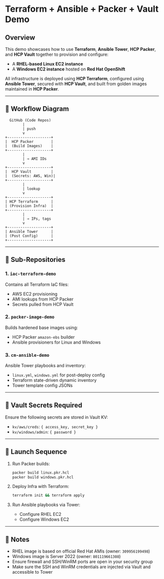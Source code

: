 # Terraform + Ansible + Packer + Vault Demo

## Overview
This demo showcases how to use **Terraform**, **Ansible Tower**, **HCP Packer**, and **HCP Vault** together to provision and configure:

- A **RHEL-based Linux EC2 instance**
- A **Windows EC2 instance** hosted on **Red Hat OpenShift**

All infrastructure is deployed using **HCP Terraform**, configured using **Ansible Tower**, secured with **HCP Vault**, and built from golden images maintained in **HCP Packer**.

---

## 🔁 Workflow Diagram

```text
  GitHub (Code Repos)
        |
        | push
        v
+--------------------+
|  HCP Packer        |
|  (Build Images)    |
+--------------------+
        |
        | → AMI IDs
        v
+--------------------+
|  HCP Vault         |
|  (Secrets: AWS, Win)|
+--------------------+
        |
        | lookup
        v
+--------------------+
| HCP Terraform      |
| (Provision Infra)  |
+--------------------+
        |
        | → IPs, tags
        v
+--------------------+
| Ansible Tower      |
| (Post Config)      |
+--------------------+
```

---

## 🔧 Sub-Repositories

### 1. `iac-terraform-demo`
Contains all Terraform IaC files:
- AWS EC2 provisioning
- AMI lookups from HCP Packer
- Secrets pulled from HCP Vault

### 2. `packer-image-demo`
Builds hardened base images using:
- HCP Packer `amazon-ebs` builder
- Ansible provisioners for Linux and Windows

### 3. `cm-ansible-demo`
Ansible Tower playbooks and inventory:
- `linux.yml`, `windows.yml` for post-deploy config
- Terraform state-driven dynamic inventory
- Tower template config JSONs

---

## 🔐 Vault Secrets Required
Ensure the following secrets are stored in Vault KV:

- `kv/aws/creds`: `{ access_key, secret_key }`
- `kv/windows/admin`: `{ password }`

---

## 🚀 Launch Sequence

1. Run Packer builds:
   ```bash
   packer build linux.pkr.hcl
   packer build windows.pkr.hcl
   ```

2. Deploy Infra with Terraform:
   ```bash
   terraform init && terraform apply
   ```

3. Run Ansible playbooks via Tower:
   - Configure RHEL EC2
   - Configure Windows EC2

---

## 🧠 Notes
- RHEL image is based on official Red Hat AMIs (owner: `309956199498`)
- Windows image is Server 2022 (owner: `801119661308`)
- Ensure firewall and SSH/WinRM ports are open in your security group
- Make sure the SSH and WinRM credentials are injected via Vault and accessible to Tower
